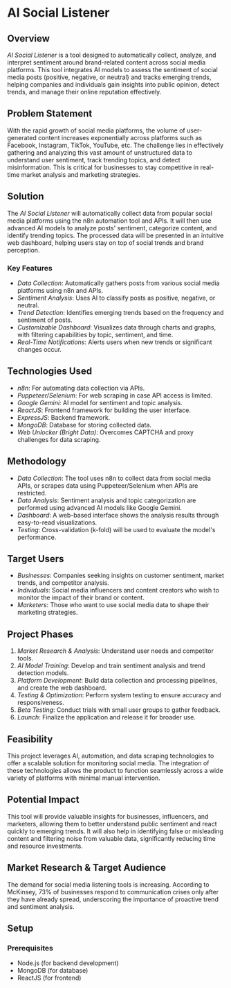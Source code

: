    # AI Social Listener

   ## Overview

   *AI Social Listener* is a tool designed to automatically collect, analyze, and interpret sentiment around brand-related content across social media platforms. This tool integrates AI models to assess the sentiment of social media posts (positive, negative, or neutral) and tracks emerging trends, helping companies and individuals gain insights into public opinion, detect trends, and manage their online reputation effectively.

   ## Problem Statement

   With the rapid growth of social media platforms, the volume of user-generated content increases exponentially across platforms such as Facebook, Instagram, TikTok, YouTube, etc. The challenge lies in effectively gathering and analyzing this vast amount of unstructured data to understand user sentiment, track trending topics, and detect misinformation. This is critical for businesses to stay competitive in real-time market analysis and marketing strategies.

   ## Solution

   The *AI Social Listener* will automatically collect data from popular social media platforms using the n8n automation tool and APIs. It will then use advanced AI models to analyze posts' sentiment, categorize content, and identify trending topics. The processed data will be presented in an intuitive web dashboard, helping users stay on top of social trends and brand perception.

   ### Key Features
   - *Data Collection*: Automatically gathers posts from various social media platforms using n8n and APIs.
   - *Sentiment Analysis*: Uses AI to classify posts as positive, negative, or neutral.
   - *Trend Detection*: Identifies emerging trends based on the frequency and sentiment of posts.
   - *Customizable Dashboard*: Visualizes data through charts and graphs, with filtering capabilities by topic, sentiment, and time.
   - *Real-Time Notifications*: Alerts users when new trends or significant changes occur.

   ## Technologies Used

   - *n8n*: For automating data collection via APIs.
   - *Puppeteer/Selenium*: For web scraping in case API access is limited.
   - *Google Gemini*: AI model for sentiment and topic analysis.
   - *ReactJS*: Frontend framework for building the user interface.
   - *ExpressJS*: Backend framework.
   - *MongoDB*: Database for storing collected data.
   - *Web Unlocker (Bright Data)*: Overcomes CAPTCHA and proxy challenges for data scraping.

   ## Methodology

   - *Data Collection*: The tool uses n8n to collect data from social media APIs, or scrapes data using Puppeteer/Selenium when APIs are restricted.
   - *Data Analysis*: Sentiment analysis and topic categorization are performed using advanced AI models like Google Gemini.
   - *Dashboard*: A web-based interface shows the analysis results through easy-to-read visualizations.
   - *Testing*: Cross-validation (k-fold) will be used to evaluate the model's performance.

   ## Target Users

   - *Businesses*: Companies seeking insights on customer sentiment, market trends, and competitor analysis.
   - *Individuals*: Social media influencers and content creators who wish to monitor the impact of their brand or content.
   - *Marketers*: Those who want to use social media data to shape their marketing strategies.

   ## Project Phases

   1. *Market Research & Analysis*: Understand user needs and competitor tools.
   2. *AI Model Training*: Develop and train sentiment analysis and trend detection models.
   3. *Platform Development*: Build data collection and processing pipelines, and create the web dashboard.
   4. *Testing & Optimization*: Perform system testing to ensure accuracy and responsiveness.
   5. *Beta Testing*: Conduct trials with small user groups to gather feedback.
   6. *Launch*: Finalize the application and release it for broader use.

   ## Feasibility

   This project leverages AI, automation, and data scraping technologies to offer a scalable solution for monitoring social media. The integration of these technologies allows the product to function seamlessly across a wide variety of platforms with minimal manual intervention.

   ## Potential Impact

   This tool will provide valuable insights for businesses, influencers, and marketers, allowing them to better understand public sentiment and react quickly to emerging trends. It will also help in identifying false or misleading content and filtering noise from valuable data, significantly reducing time and resource investments.

   ## Market Research & Target Audience

   The demand for social media listening tools is increasing. According to McKinsey, 73% of businesses respond to communication crises only after they have already spread, underscoring the importance of proactive trend and sentiment analysis.

   ## Setup

   ### Prerequisites
   - Node.js (for backend development)
   - MongoDB (for database)
   - ReactJS (for frontend)